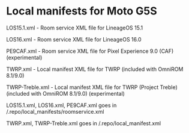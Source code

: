 # Local manifests for Moto G5S

LOS15.1.xml - Room service XML file for LineageOS 15.1

LOS16.xml - Room service XML file for LineageOS 16.0

PE9CAF.xml - Room service XML file for Pixel Experience 9.0 (CAF) (experimental)

TWRP.xml - Local manifest XML file for TWRP (included with OmniROM 8.1/9.0)

TWRP-Treble.xml - Local manifest XML file for TWRP (Project Treble) (included with OmniROM 8.1/9.0) (experimental)

LOS15.1.xml, LOS16.xml, PE9CAF.xml goes in <repo folder>/.repo/local_manifests/roomservice.xml

TWRP.xml, TWRP-Treble.xml goes in <repo folder>/.repo/local_manifest.xml
